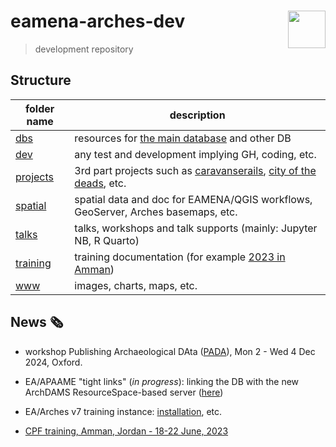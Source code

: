 # eamena-arches-dev  <img src="www/logo.png" width='60px' align="right"/>
> development repository


## Structure

| folder name | description |
|-------------|-------------|
| [dbs](https://github.com/eamena-project/eamena-arches-dev/tree/main/dbs)   |  resources for [the main database](https://github.com/eamena-project/eamena-arches-dev/tree/main/dbs/database.eamena) and other DB           |
| [dev](https://github.com/eamena-project/eamena-arches-dev/tree/main/dev) | any test and development implying GH, coding, etc. |
| [projects](https://github.com/eamena-project/eamena-arches-dev/tree/main/projects) | 3rd part projects such as [caravanserails](https://github.com/eamena-project/eamena-arches-dev/tree/main/projects/caravanserail), [city of the deads](https://github.com/eamena-project/eamena-arches-dev/tree/main/projects/cod), etc. |
| [spatial](https://github.com/eamena-project/eamena-arches-dev/tree/main/spatial) | spatial data and doc for EAMENA/QGIS workflows, GeoServer, Arches basemaps, etc. | 
| [talks](https://github.com/eamena-project/eamena-arches-dev/tree/main/talks) | talks, workshops and talk supports (mainly: Jupyter NB, R Quarto) | 
| [training](https://github.com/eamena-project/eamena-arches-dev/tree/main/training) | training documentation (for example [2023 in Amman](https://github.com/eamena-project/eamena-arches-dev/tree/main/training#2023)) |
| [www](https://github.com/eamena-project/eamena-arches-dev/tree/main/www) | images, charts, maps, etc. | 

## News 🗞️

* workshop Publishing Archaeological DAta ([PADA](https://github.com/eamena-project/eamena-arches-dev/tree/main/talks/2024-publication#pada-workshop)), Mon 2 - Wed 4 Dec 2024, Oxford.

* EA/APAAME "tight links" (*in progress*): linking the DB with the new ArchDAMS ResourceSpace-based server ([here](https://github.com/eamena-project/eamena-arches-dev/blob/main/projects/apaame/README.md#apaame-server))

* EA/Arches v7 training instance: [installation](https://github.com/eamena-project/eamena-arches-dev/tree/main/dbs/database.eamena/install), etc.

* [CPF training, Amman, Jordan - 18-22 June, 2023](https://github.com/eamena-project/eamena-arches-dev/tree/main/training#users--database-managers--sys-admins-training)


